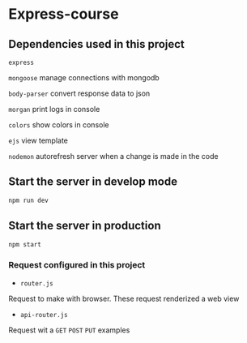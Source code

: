 # Express-course

## Dependencies used in this project
```express```

```mongoose``` manage connections with mongodb

```body-parser``` convert response data to json

```morgan```   print logs in console

```colors``` show colors in console

```ejs``` view template

```nodemon``` autorefresh server when a change is made in the code

## Start the server in develop mode
``` bash
npm run dev
```

## Start the server in production
```bash
npm start
```

### Request configured in this project

- ```router.js``` 

Request to make with browser. These request renderized a web view

- ```api-router.js```

Request wit a ```GET``` ```POST``` ```PUT``` examples
